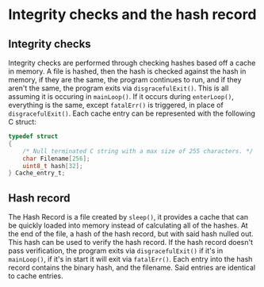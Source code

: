 # Integrity checks and the hash record

## Integrity checks

Integrity checks are performed through checking hashes based off a cache in memory.
A file is hashed, then the hash is checked against the hash in memory, if they are the same, the program continues to run, and if they aren't the same, the program exits via `disgracefulExit()`.
This is all assuming it is occuring in `mainLoop()`.
If it occurs during `enterLoop()`, everything is the same, except `fatalErr()` is triggered, in place of `disgracefulExit()`.
Each cache entry can be represented with the following C struct:
```C
typedef struct
{
    /* Null terminated C string with a max size of 255 characters. */
    char Filename[256];
    uint8_t hash[32];
} Cache_entry_t;
```

## Hash record

The Hash Record is a file created by `sleep()`, it provides a cache that can be quickly loaded into memory instead of calculating all of the hashes.
At the end of the file, a hash of the hash record, but with said hash nulled out.
This hash can be used to verify the hash record.
If the hash record doesn't pass verification, the program exits via `disgracefulExit()` if it's in `mainLoop()`, if it's in start it will exit via `fatalErr()`.
Each entry into the hash record contains the binary hash, and the filename.
Said entries are identical to cache entries.
